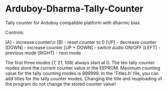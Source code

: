 # Arduboy-Dharma-Tally-Counter
Tally counter for Arduboy compatible platform with dharmic bias.


Controls:

[A] - increase counter\n
[B] - reset counter to 0
[UP] - decrease counter
[DOWN] - increase counter
[UP + DOWN] - switch audio ON/OFF
[LEFT] - previous mode
[RIGHT] - next mode

The first three modes (7, 21, 108) always start at 0.
The ten tally counter modes store the current counter value in the EEPROM.
Maximum counting value for the tally counting modes is 999999.
In the 'Titles.h' file, you can add titles for the tally counter modes. Changing the title and reuploading of the program do not change the stored counter value!

